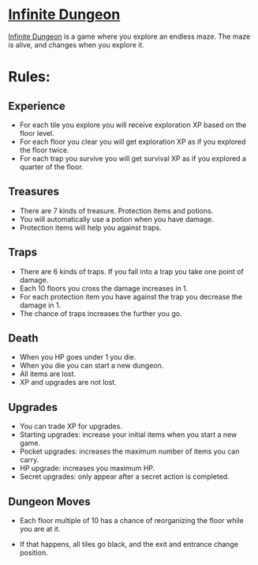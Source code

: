 # [Infinite Dungeon]
[Infinite Dungeon] is a game where you explore an endless maze. The maze is alive, and changes when you explore it. 

# Rules:
## Experience
- For each tile you explore you will receive exploration XP based on the floor level.
- For each floor you clear you will get exploration XP as if you explored the floor twice. 
- For each trap you survive you will get survival XP as if you explored a quarter of the floor.

## Treasures
- There are 7 kinds of treasure. Protection items and potions. 
- You will automatically use a potion when you have damage.
- Protection items will help you against traps. 

## Traps
- There are 6 kinds of traps. If you fall into a trap you take one point of damage. 
- Each 10 floors you cross the damage increases in 1. 
- For each protection item you have against the trap you decrease the damage in 1. 
- The chance of traps increases the further you go. 

## Death
- When you HP goes under 1 you die. 
- When you die you can start a new dungeon. 
- All items are lost. 
- XP and upgrades are not lost. 

## Upgrades
- You can trade XP for upgrades. 
- Starting upgrades: increase your initial items when you start a new game. 
- Pocket upgrades: increases the maximum number of items you can carry. 
- HP upgrade: increases you maximum HP. 
- Secret upgrades: only appear after a secret action is completed. 

## Dungeon Moves
- Each floor multiple of 10 has a chance of reorganizing the floor while you are at it. 
- If that happens, all tiles go black, and the exit and entrance change position. 

  [Infinite Dungeon]: <https://vinnyambesek.github.io/infiniteDungeon/>

